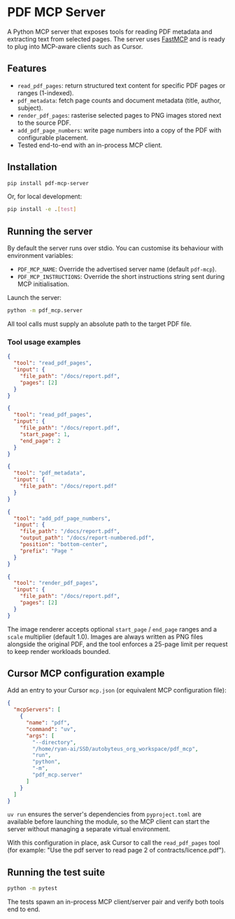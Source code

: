 # PDF MCP Server

A Python MCP server that exposes tools for reading PDF metadata and extracting text from selected pages. The server uses [FastMCP](https://github.com/modelcontextprotocol/servers/tree/main/python) and is ready to plug into MCP-aware clients such as Cursor.

## Features
- `read_pdf_pages`: return structured text content for specific PDF pages or ranges (1-indexed).
- `pdf_metadata`: fetch page counts and document metadata (title, author, subject).
- `render_pdf_pages`: rasterise selected pages to PNG images stored next to the source PDF.
- `add_pdf_page_numbers`: write page numbers into a copy of the PDF with configurable placement.
- Tested end-to-end with an in-process MCP client.

## Installation
```bash
pip install pdf-mcp-server
```

Or, for local development:
```bash
pip install -e .[test]
```

## Running the server
By default the server runs over stdio. You can customise its behaviour with environment variables:

- `PDF_MCP_NAME`: Override the advertised server name (default `pdf-mcp`).
- `PDF_MCP_INSTRUCTIONS`: Override the short instructions string sent during MCP initialisation.

Launch the server:
```bash
python -m pdf_mcp.server
```

All tool calls must supply an absolute path to the target PDF file.

### Tool usage examples

```json
{
  "tool": "read_pdf_pages",
  "input": {
    "file_path": "/docs/report.pdf",
    "pages": [2]
  }
}
```

```json
{
  "tool": "read_pdf_pages",
  "input": {
    "file_path": "/docs/report.pdf",
    "start_page": 1,
    "end_page": 2
  }
}
```

```json
{
  "tool": "pdf_metadata",
  "input": {
    "file_path": "/docs/report.pdf"
  }
}
```

```json
{
  "tool": "add_pdf_page_numbers",
  "input": {
    "file_path": "/docs/report.pdf",
    "output_path": "/docs/report-numbered.pdf",
    "position": "bottom-center",
    "prefix": "Page "
  }
}
```

```json
{
  "tool": "render_pdf_pages",
  "input": {
    "file_path": "/docs/report.pdf",
    "pages": [2]
  }
}
```

The image renderer accepts optional `start_page` / `end_page` ranges and a `scale` multiplier (default 1.0). Images are always written as PNG files alongside the original PDF, and the tool enforces a 25-page limit per request to keep render workloads bounded.

## Cursor MCP configuration example
Add an entry to your Cursor `mcp.json` (or equivalent MCP configuration file):

```json
{
  "mcpServers": [
    {
      "name": "pdf",
      "command": "uv",
      "args": [
        "--directory",
        "/home/ryan-ai/SSD/autobyteus_org_workspace/pdf_mcp",
        "run",
        "python",
        "-m",
        "pdf_mcp.server"
      ]
    }
  ]
}
```

`uv run` ensures the server's dependencies from `pyproject.toml` are available before launching the module, so the MCP client can start the server without managing a separate virtual environment.

With this configuration in place, ask Cursor to call the `read_pdf_pages` tool (for example: "Use the pdf server to read page 2 of contracts/licence.pdf").

## Running the test suite
```bash
python -m pytest
```

The tests spawn an in-process MCP client/server pair and verify both tools end to end.
